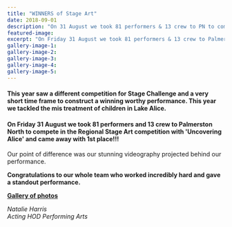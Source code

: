 ```yaml
---
title: "WINNERS of Stage Art"
date: 2018-09-01
description: "On 31 August we took 81 performers & 13 crew to PN to compete in the Regional Stage Art & came away with 1st place!.."
featured-image: 
excerpt: "On Friday 31 August we took 81 performers & 13 crew to Palmerston North to compete in the Regional Stage Art competition and came away with 1st place!!!"
gallery-image-1: 
gallery-image-2: 
gallery-image-3: 
gallery-image-4: 
gallery-image-5: 
---
```


<h4>This year saw a different competition for Stage Challenge and a very short time frame to construct a winning worthy performance. This year we tackled the mis treatment of children in Lake Alice.</h4>
<h4>On Friday 31 August we took 81 performers and 13 crew to Palmerston North to compete in the Regional Stage Art competition with 'Uncovering Alice' and came away with 1st place!!!</h4>
<p>Our point of difference was our stunning videography projected behind our performance.</p>
<p><strong>Congratulations to our whole team who worked incredibly hard and gave a standout performance.</strong></p>
<p><strong><a href="http://www.whanganuihigh.school.nz/media/gallery/2018-winners-of-stage-art">Gallery of photos</a></strong></p>
<p><em>Natalie Harris</em><br /><em>Acting HOD Performing Arts</em></p>

